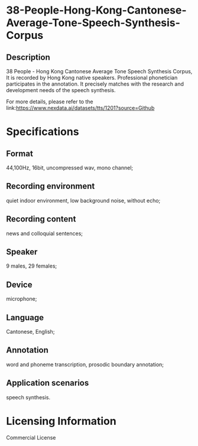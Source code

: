 # 38-People-Hong-Kong-Cantonese-Average-Tone-Speech-Synthesis-Corpus

## Description
38 People - Hong Kong Cantonese Average Tone Speech Synthesis Corpus, It is recorded by Hong Kong native speakers. Professional phonetician participates in the annotation. It precisely matches with the research and development needs of the speech synthesis.

For more details, please refer to the link:https://www.nexdata.ai/datasets/tts/1201?source=Github


# Specifications
## Format
44,100Hz, 16bit, uncompressed wav, mono channel;
## Recording environment
quiet indoor environment, low background noise, without echo;
## Recording content
news and colloquial sentences;
## Speaker
9 males, 29 females;
## Device
microphone;
## Language
Cantonese, English;
## Annotation
word and phoneme transcription, prosodic boundary annotation;
## Application scenarios
speech synthesis.

# Licensing Information
Commercial License
